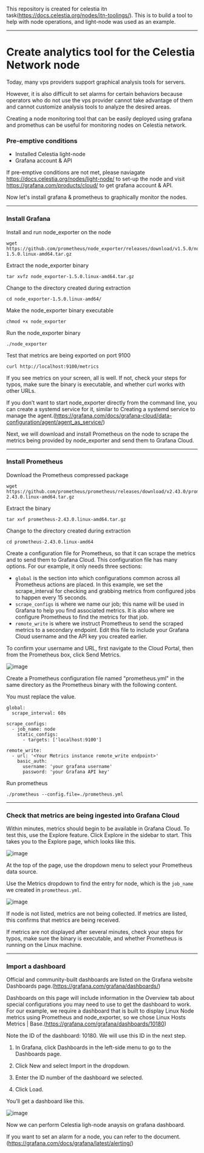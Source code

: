 This repository is created for celestia itn task(https://docs.celestia.org/nodes/itn-toolings/). This is to build a tool to help with node operations, and light-node was used as an example.

------------------------------------------------------
Create analytics tool for the Celestia Network node
===================

Today, many vps providers support graphical analysis tools for servers.

However, it is also difficult to set alarms for certain behaviors because operators who do not use the vps provider cannot take advantage of them and cannot customize analysis tools to analyze the desired areas.

Creating a node monitoring tool that can be easily deployed using grafana and promethus can be useful for monitoring nodes on Celestia network.

### Pre-emptive conditions
- Installed Celestia light-node 
- Grafana account & API

If pre-emptive conditions are not met, please naviagate https://docs.celestia.org/nodes/light-node/ to set-up the node and visit https://grafana.com/products/cloud/ to get grafana account & API.


Now let's install grafana & prometheus to graphically monitor the nodes.

---------------------------------------------
### Install Grafana    
   
Install and run node_exporter on the node

```
wget https://github.com/prometheus/node_exporter/releases/download/v1.5.0/node_exporter-1.5.0.linux-amd64.tar.gz
```

Extract the node_exporter binary

```
tar xvfz node_exporter-1.5.0.linux-amd64.tar.gz
```

Change to the directory created during extraction

```
cd node_exporter-1.5.0.linux-amd64/
```

Make the node_exporter binary executable

```
chmod +x node_exporter
```

Run the node_exporter binary

```
./node_exporter
```

Test that metrics are being exported on port 9100

```
curl http://localhost:9100/metrics
```
 
If you see metrics on your screen, all is well. If not, check your steps for typos, make sure the binary is executable, and whether curl works with other URLs.
 
If you don’t want to start node_exporter directly from the command line, you can create a systemd service for it, similar to Creating a systemd service to manage the agent.(https://grafana.com/docs/grafana-cloud/data-configuration/agent/agent_as_service/)
 
Next, we will download and install Prometheus on the node to scrape the metrics being provided by node_exporter and send them to Grafana Cloud.

----------------------
### Install Prometheus

Download the Prometheus compressed package

```
wget https://github.com/prometheus/prometheus/releases/download/v2.43.0/prometheus-2.43.0.linux-amd64.tar.gz
```

Extract the binary

```
tar xvf prometheus-2.43.0.linux-amd64.tar.gz
```

Change to the directory created during extraction

```
cd prometheus-2.43.0.linux-amd64
```

Create a configuration file for Prometheus, so that it can scrape the metrics and to send them to Grafana Cloud. This configuration file has many options. For our example, it only needs three sections:

 

- `global` is the section into which configurations common across all Prometheus actions are placed. In this example, we set the scrape_interval for checking and grabbing metrics from configured jobs to happen every 15 seconds.
- `scrape_configs` is where we name our job; this name will be used in Grafana to help you find associated metrics. It is also where we configure Prometheus to find the metrics for that job.
- `remote_write` is where we instruct Prometheus to send the scraped metrics to a secondary endpoint.
Edit this file to include your Grafana Cloud username and the API key you created earlier.
   
To confirm your username and URL, first navigate to the Cloud Portal, then from the Prometheus box, click Send Metrics.
   
![image](https://user-images.githubusercontent.com/90407222/232095130-9ef598a6-4577-455c-9550-ed92cae08bb4.png)
    
Create a Prometheus configuration file named "prometheus.yml" in the same directory as the Prometheus binary with the following content.
   
You must replace the value.

```
global:
  scrape_interval: 60s

scrape_configs:
  - job_name: node
    static_configs:
      - targets: ['localhost:9100']

remote_write:
  - url: '<Your Metrics instance remote_write endpoint>'
    basic_auth:
      username: 'your grafana username'
      password: 'your Grafana API key'
   ```
   
   Run prometheus
   
```
./prometheus --config.file=./prometheus.yml
```

---------------
### Check that metrics are being ingested into Grafana Cloud

Within minutes, metrics should begin to be available in Grafana Cloud. To test this, use the Explore feature. Click Explore in the sidebar to start. This takes you to the Explore page, which looks like this.
   
![image](https://user-images.githubusercontent.com/90407222/232097987-8818d774-cf26-4fe2-a396-6e2596d958f2.png)
   
At the top of the page, use the dropdown menu to select your Prometheus data source.

Use the Metrics dropdown to find the entry for node, which is the ```job_name``` we created in ```prometheus.yml```.
   
![image](https://user-images.githubusercontent.com/90407222/232098131-1e6176ba-14b3-40c1-8b50-088166dd39a3.png)
   
If node is not listed, metrics are not being collected. If metrics are listed, this confirms that metrics are being received.

If metrics are not displayed after several minutes, check your steps for typos, make sure the binary is executable, and whether Prometheus is running on the Linux machine.

---
### Import a dashboard

Official and community-built dashboards are listed on the Grafana website Dashboards page.(https://grafana.com/grafana/dashboards/)

Dashboards on this page will include information in the Overview tab about special configurations you may need to use to get the dashboard to work. For our example, we require a dashboard that is built to display Linux Node metrics using Prometheus and node_exporter, so we chose Linux Hosts Metrics | Base.(https://grafana.com/grafana/dashboards/10180)
   
Note the ID of the dashboard: 10180. We will use this ID in the next step.

1. In Grafana, click Dashboards in the left-side menu to go to the Dashboards page.

2. Click New and select Import in the dropdown.

3. Enter the ID number of the dashboard we selected.

4. Click Load.
   
You’ll get a dashboard like this.
   
![image](https://user-images.githubusercontent.com/90407222/232098865-cfa2b484-f73a-443a-9916-b419c33ac7cc.png)
   
Now we can perform Celestia ligh-node anaysis on grafana dashboard.
   
If you want to set an alarm for a node, you can refer to the document. (https://grafana.com/docs/grafana/latest/alerting/)
   
 
